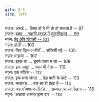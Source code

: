 ```yaml
---
gifn: 8-9
side: left
---
```


ग़ज़ल: ज़रूई … ज़िया हो ये भी तो हो सकता है -- 97  
ग़ज़ल: [वक़्त … रवानी (दरज़ में तुलसीदास) -- 99](/Hanoz#25)  
नज़्म: [ईद और दिवाली -- 101](/Hanoz#27)  
नज़्म: होली -- 103  
ग़ज़ल: फिर दिल-ए-वीराँ … संजिशी गई -- 105  
नज़्म: म’इम्मा -- 107  
ग़ज़ल: इश्क़ था … डूबने वाला न था -- 108  
ग़ज़ल: इक सबूत … वफ़ा भी देना -- 110  
नज़्म: एक मंज़िल -- 112  
ग़ज़ल: इक घना जंगल … पेड़ पानी के कटे -- 113  
ग़ज़ल: नज़ार’ह … नार सा ही देखा है -- 114  
ग़ज़ल: अरता’अश-ए-दीद’ह … सय्याल आ सा देखना -- 116  
नज़्म: ‘अब्बास अलम/’इल्म दार -- 118